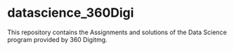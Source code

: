 # datascience_360Digi

This repository contains the Assignments and solutions of the Data Science program provided by 360 Digitmg.
